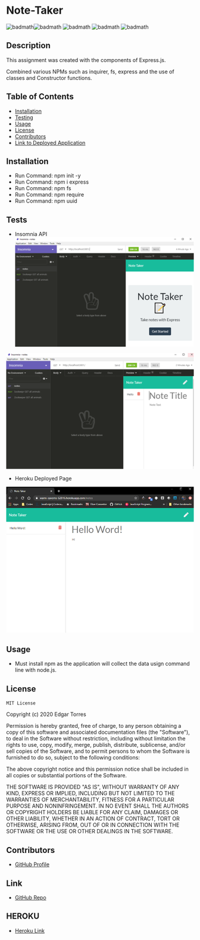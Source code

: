 # Note-Taker

![badmath](https://img.shields.io/badge/Express-JS-orange)![badmath](https://img.shields.io/badge/Technology-Node-red) ![badmath](https://img.shields.io/badge/Technology-HTML-orange) ![badmath](https://img.shields.io/badge/Technology-CSS-yellowgreen) ![badmath](https://img.shields.io/badge/Technology-NMP-brightgreen)


## Description

This assignment was created with the components of Express.js.

Combined various NPMs such as inquirer, fs, express and the use of classes and Constructor functions.

  ## Table of Contents

  - [Installation](#installation)
  - [Testing](#tests)
  - [Usage](#usage)
  - [License](#license)
  - [Contributors](#contributors)
  - [Link to Deployed Application](#link)


  ## Installation

  - Run Command: npm init -y
  - Run Command: npm i express
  - Run Command: npm fs 
  - Run Command: npm require
  - Run Command: npm uuid


  ## Tests

  - Insomnia API
  ![API Index](./src/api-index.PNG)


  ![API Notes](./src/api-notes.PNG)

  - Heroku Deployed Page

  ![Heroku Page](./src/heroku-page.PNG)



  ## Usage

  - Must install npm as the application will collect the data usign command line with node.js. 

  ## License

    MIT License

  Copyright (c) 2020 Edgar Torres

  Permission is hereby granted, free of charge, to any person obtaining a copy
  of this software and associated documentation files (the "Software"), to deal
  in the Software without restriction, including without limitation the rights
  to use, copy, modify, merge, publish, distribute, sublicense, and/or sell
  copies of the Software, and to permit persons to whom the Software is
  furnished to do so, subject to the following conditions:

  The above copyright notice and this permission notice shall be included in all
  copies or substantial portions of the Software.

  THE SOFTWARE IS PROVIDED "AS IS", WITHOUT WARRANTY OF ANY KIND, EXPRESS OR
  IMPLIED, INCLUDING BUT NOT LIMITED TO THE WARRANTIES OF MERCHANTABILITY,
  FITNESS FOR A PARTICULAR PURPOSE AND NONINFRINGEMENT. IN NO EVENT SHALL THE
  AUTHORS OR COPYRIGHT HOLDERS BE LIABLE FOR ANY CLAIM, DAMAGES OR OTHER
  LIABILITY, WHETHER IN AN ACTION OF CONTRACT, TORT OR OTHERWISE, ARISING FROM,
  OUT OF OR IN CONNECTION WITH THE SOFTWARE OR THE USE OR OTHER DEALINGS IN THE
  SOFTWARE.

  ## Contributors

  - [GitHub Profile](https://github.com/Torreseam)

  ## Link

  - [GitHub Repo](https://github.com/torreseam/Note-Taker.git)

  ## HEROKU

  - [Heroku Link](https://warm-caverns-62816.herokuapp.com/)